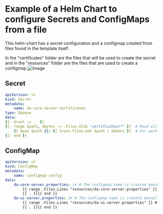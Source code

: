 ﻿# Example of a Helm Chart to configure Secrets and ConfigMaps from a file

This helm-chart has a secret configuration and a configmap created from files found in the template itself.

In the "certificates" folder are the files that will be used to create the secret and in the "resources" folder are the files that are used to create a configmap
![image](https://user-images.githubusercontent.com/25550691/147822629-c1519d88-b318-48b2-95f9-36b11cae953f.png)

## Secret

```yaml
apiVersion: v1
kind: Secret
metadata: 
    name: da-core-server-certificates
type: Opaque
data: 
{{- $root := . -}}
{{- range $path, $bytes := .Files.Glob "certificates/*" }}  # Read all the files found in the "certificates" folder
    {{ base $path }}: {{ $root.Files.Get $path | b64enc }}  # For each file found, it creates a secret with the name and content of the file found.
{{- end }}
```


## ConfigMap
```yaml
apiVersion: v1
kind: ConfigMap
metadata: 
    name: configmap-config
data: 
    da-core-server.properties: |+ # The configmap name is created manually
        {{ range .Files.Lines "resources/da-core-server.properties" }} # Read line by line from the specified file (resources/da-core-server.properties) and create the content of the configmap. 
        {{ . }}{{ end }}
    da-ui-server.properties: |+ # The configmap name is created manually
        {{ range .Files.Lines "resources/da-ui-server.properties" }} # Read line by line from the specified file (resources/da-ui-server.properties) and create the content of the configmap. 
        {{ . }}{{ end }}

```
